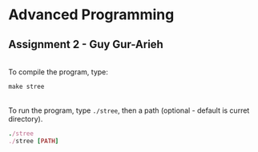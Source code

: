 # Advanced Programming
## Assignment 2 - Guy Gur-Arieh
\
To compile the program, type:
```ruby
make stree
```

\
To run the program, type ```./stree```, then a path (optional - default is curret directory).
```ruby
./stree
./stree [PATH]
```